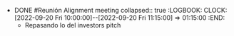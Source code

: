 - DONE #Reunión Alignment meeting
  collapsed:: true
  :LOGBOOK:
  CLOCK: [2022-09-20 Fri 10:00:00]--[2022-09-20 Fri 11:15:00] =>  01:15:00
  :END:
  - Repasando lo del investors pitch
